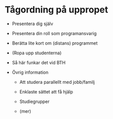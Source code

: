 Tågordning på uppropet
=======================

* Presentera dig själv

* Presentera din roll som programansvarig

* Berätta lite kort om (distans) programmet

* (Ropa upp studenterna)

* Så här funkar det vid BTH

* Övrig information

    * Att studera parallellt med jobb/familj

    * Enklaste sättet att få hjälp

    * Studiegrupper

    * (mer)


